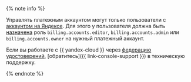 {% note info %}

Управлять платежным аккаунтом могут только пользователи с [аккаунтом на Яндексе](../../iam/concepts/users/accounts.md#passport). Для этого у пользователя должна быть [назначена](../../billing/security/index.md#set-role) роль `billing.accounts.editor`, `billing.accounts.admin` или `billing.accounts.owner` на нужный платежный аккаунт.

Если вы работаете с {{ yandex-cloud }} через [федерацию удостоверений](../../organization/concepts/add-federation.md), [обратитесь]({{ link-console-support }}) в техническую поддержку.

{% endnote %}